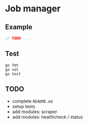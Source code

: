 # Job manager

## Example

```go
// TODO: ...
```

## Test

```
go fmt
go vet
go test
```

## TODO

- complete `README.md`
- setup tests
- add modules: scraper
- add modules: healthcheck / status